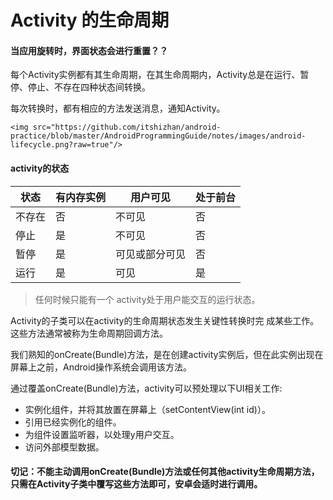 # Activity 的生命周期

#### 当应用旋转时，界面状态会进行重置？？

每个Activity实例都有其生命周期，在其生命周期内，Activity总是在运行、暂停、停止、不存在四种状态间转换。

每次转换时，都有相应的方法发送消息，通知Activity。

```
<img src="https://github.com/itshizhan/android-practice/blob/master/AndroidProgrammingGuide/notes/images/android-lifecycle.png?raw=true"/>
```

#### activity的状态

| 状态   | 有内存实例  |  用户可见     |    处于前台|
| -- |  --  | -- | --  |
|   不存在 |  否  |    不可见          |  否     |
|   停止  |  是   |    不可见         |   否    |
|   暂停   |   是   |    可见或部分可见 |   否    |
|   运行   |   是   |    可见         |    是   |


> 任何时候只能有一个 activity处于用户能交互的运行状态。

Activity的子类可以在activity的生命周期状态发生关键性转换时完 成某些工作。这些方法通常被称为生命周期回调方法。

我们熟知的onCreate(Bundle)方法，是在创建activity实例后，但在此实例出现在屏幕上之前，Android操作系统会调用该方法。

通过覆盖onCreate(Bundle)方法，activity可以预处理以下UI相关工作:
- 实例化组件，并将其放置在屏幕上（setContentView(int id)）。
- 引用已经实例化的组件。
- 为组件设置监听器，以处理y用户交互。
- 访问外部模型数据。

#### 切记：不能主动调用onCreate(Bundle)方法或任何其他activity生命周期方法，只需在Activity子类中覆写这些方法即可，安卓会适时进行调用。

